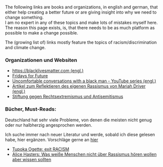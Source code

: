 The following links are books and organizations, in english and german, that either help creating a better future or are giving insight into why we need to change something.  
I am no expert in any of these topics and make lots of mistakes myself here. The reason this page exists, is, that there needs to be as much platform as possible to make a change possible.

The (growing list of) links mostly feature the topics of racism/discrimination and climate change.

### Organizationen und Websiten

- [https://blacklivesmatter.com (engl.)](https://blacklivesmatter.com/)
- [Fridays for Future](https://fridaysforfuture.de/)
- [Uncomfortable conversations with a black man - YouTube series (engl.)](https://www.youtube.com/watch?v=h8jUA7JBkF4)
- [Artikel zum Reflektieren des eigenen Rassismus von Mariah Driver (engl.)](https://us10.campaign-archive.com/home/?u=ddd1c0129366881cd60ba26ad&id=f7b5314a5a)
- [Stiftung gegen Rechtsextremismus und Antisemitismus](https://www.amadeu-antonio-stiftung.de/rechtsextremismus-rechtspopulismus/)

### Bücher, Must-Reads:

Deutschland hat sehr viele Probleme, von denen die meisten nicht genug oder nur halbherzig angesprochen werden.

Ich suche immer nach neuer Literatur und werde, sobald ich diese gelesen habe, hier ergänzen.
Vorschläge gerne an [hier](mailto://)

- [Tupoka Ogette: exit RACISM](https://www.exitracism.de/)
- [Alice Hasters: Was weiße Menschen nicht über Rassismus hören wollen aber wissen sollten](https://www.hanser-literaturverlage.de/buch/was-weisse-menschen-nicht-ueber-rassismus-hoeren-wollen/978-3-446-26425-0/)

